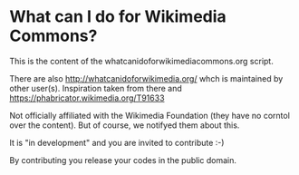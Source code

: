 # What can I do for Wikimedia Commons?

This is the content of the whatcanidoforwikimediacommons.org script.

There are also http://whatcanidoforwikimedia.org/ whch is maintained by other user(s). Inspiration taken from there and https://phabricator.wikimedia.org/T91633

Not officially affiliated with the Wikimedia Foundation (they have no corntol over the content). But of course, we notifyed them about this.

It is "in development" and you are invited to contribute :-)

By contributing you release your codes in the public domain.
